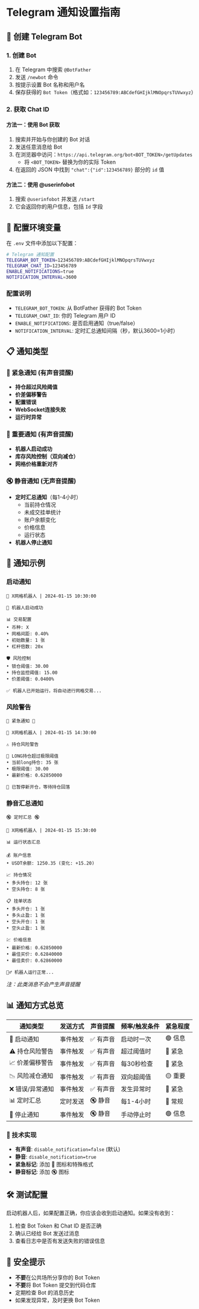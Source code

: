 # Telegram 通知设置指南

## 📱 创建 Telegram Bot

### 1. 创建 Bot
1. 在 Telegram 中搜索 `@BotFather`
2. 发送 `/newbot` 命令
3. 按提示设置 Bot 名称和用户名
4. 保存获得的 `Bot Token`（格式如：`123456789:ABCdefGHIjklMNOpqrsTUVwxyz`）

### 2. 获取 Chat ID

#### 方法一：使用 Bot 获取
1. 搜索并开始与你创建的 Bot 对话
2. 发送任意消息给 Bot
3. 在浏览器中访问：`https://api.telegram.org/bot<BOT_TOKEN>/getUpdates`
   - 将 `<BOT_TOKEN>` 替换为你的实际 Token
4. 在返回的 JSON 中找到 `"chat":{"id":123456789}` 部分的 `id` 值

#### 方法二：使用 @userinfobot
1. 搜索 `@userinfobot` 并发送 `/start`
2. 它会返回你的用户信息，包括 `Id` 字段

## 🔧 配置环境变量

在 `.env` 文件中添加以下配置：

```bash
# Telegram 通知配置
TELEGRAM_BOT_TOKEN=123456789:ABCdefGHIjklMNOpqrsTUVwxyz
TELEGRAM_CHAT_ID=123456789
ENABLE_NOTIFICATIONS=true
NOTIFICATION_INTERVAL=3600
```

### 配置说明
- `TELEGRAM_BOT_TOKEN`: 从 BotFather 获得的 Bot Token
- `TELEGRAM_CHAT_ID`: 你的 Telegram 用户 ID
- `ENABLE_NOTIFICATIONS`: 是否启用通知（true/false）
- `NOTIFICATION_INTERVAL`: 定时汇总通知间隔（秒，默认3600=1小时）

## 📋 通知类型

### 🚨 紧急通知 (有声音提醒)
- **持仓超过风险阈值**
- **价差偏移警告**
- **配置错误**
- **WebSocket连接失败**
- **运行时异常**

### 🔔 重要通知 (有声音提醒)
- **机器人启动成功**
- **库存风险控制（双向减仓）**
- **网格价格重新对齐**

### 🔇 静音通知 (无声音提醒)
- **定时汇总通知**（每1-4小时）
  - 当前持仓情况
  - 未成交挂单统计
  - 账户余额变化
  - 价格信息
  - 运行状态
- **机器人停止通知**

## 🎯 通知示例

### 启动通知
```
🤖 X网格机器人 | 2024-01-15 10:30:00

🚀 机器人启动成功

📊 交易配置
• 币种: X
• 网格间距: 0.40%
• 初始数量: 1 张
• 杠杆倍数: 20x

🛡️ 风险控制
• 锁仓阈值: 30.00
• 持仓监控阈值: 15.00
• 价差阈值: 0.0400%

✅ 机器人已开始运行，将自动进行网格交易...
```

### 风险警告
```
🚨 紧急通知 🚨

🤖 X网格机器人 | 2024-01-15 14:30:00

⚠️ 持仓风险警告

📍 LONG持仓超过极限阈值
• 当前long持仓: 35 张
• 极限阈值: 30.00
• 最新价格: 0.62850000

🛑 已暂停新开仓，等待持仓回落
```

### 静音汇总通知
```
🔇 定时汇总 🔇

🤖 X网格机器人 | 2024-01-15 15:30:00

📊 运行状态汇总

💰 账户信息
• USDT余额: 1250.35 (变化: +15.20)

📈 持仓情况
• 多头持仓: 12 张
• 空头持仓: 8 张

📋 挂单状态
• 多头开仓: 1 张
• 多头止盈: 1 张
• 空头开仓: 1 张
• 空头止盈: 1 张

💹 价格信息
• 最新价格: 0.62850000
• 最佳买价: 0.62840000
• 最佳卖价: 0.62860000

🏃‍♂️ 机器人运行正常...
```
*注：此类消息不会产生声音提醒*

## 📊 通知方式总览

| 通知类型 | 发送方式 | 声音提醒 | 频率/触发条件 | 紧急程度 |
|---------|---------|----------|---------------|----------|
| 🚀 启动通知 | 事件触发 | ✅ 有声音 | 启动时一次 | 🟢 信息 |
| ⚠️ 持仓风险警告 | 事件触发 | ✅ 有声音 | 超过阈值时 | 🔴 紧急 |
| 📈 价差偏移警告 | 事件触发 | ✅ 有声音 | 每30秒检查 | 🔴 紧急 |
| 📉 风险减仓通知 | 事件触发 | ✅ 有声音 | 双向超阈值 | 🟡 重要 |
| ❌ 错误/异常通知 | 事件触发 | ✅ 有声音 | 发生异常时 | 🔴 紧急 |
| 📊 定时汇总 | 定时发送 | 🔇 静音 | 每1-4小时 | 🔵 常规 |
| 🛑 停止通知 | 事件触发 | 🔇 静音 | 手动停止时 | 🟢 信息 |

### 🔧 技术实现
- **有声音**: `disable_notification=false` (默认)
- **静音**: `disable_notification=true`
- **紧急标记**: 添加 🚨 图标和特殊格式
- **静音标记**: 添加 🔇 图标

## 🛠️ 测试配置

启动机器人后，如果配置正确，你应该会收到启动通知。如果没有收到：

1. 检查 Bot Token 和 Chat ID 是否正确
2. 确认已经给 Bot 发送过消息
3. 查看日志中是否有发送失败的错误信息

## 🔐 安全提示

- **不要**在公共场所分享你的 Bot Token
- **不要**将 Bot Token 提交到代码仓库
- 定期检查 Bot 的消息历史
- 如果发现异常，及时更换 Bot Token 